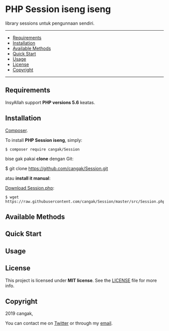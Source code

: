 # PHP Session iseng iseng

library sessions untuk pengunnaan sendiri.

---

- [Requirements](#requirements)
- [Installation](#installation)
- [Available Methods](#available-methods)
- [Quick Start](#quick-start)
- [Usage](#usage)
- [License](#license)
- [Copyright](#copyright)

---

## Requirements

InsyAllah support **PHP versions 5.6** keatas.

## Installation

[Composer](http://getcomposer.org/download/).

To install **PHP Session iseng**, simply:

    $ composer require cangak/Session

bise gak pakai  **clone** dengan Git:

  $ git clone https://github.com/cangak/Session.git

atau **install it manual**:

[Download Session.php](https://raw.githubusercontent.com/cangak/Session/master/src/Session.php):

    $ wget https://raw.githubusercontent.com/cangak/Session/master/src/Session.php

## Available Methods


## Quick Start

## Usage

## License

This project is licensed under **MIT license**. See the [LICENSE](LICENSE) file for more info.

## Copyright

2019 cangak,



You can contact me on [Twitter](https://twitter.com/Josantonius) or through my [email](mailto:hello@josantonius.com).